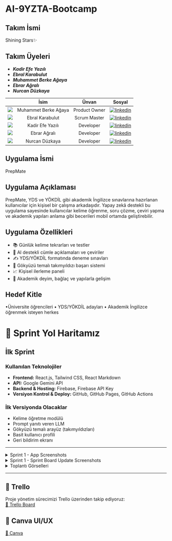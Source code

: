 # AI-9YZTA-Bootcamp

## Takım İsmi
Shining Stars✨
## Takım Üyeleri
- ***Kadir Efe Yazılı*** 
- ***Ebral Karabulut*** 
- ***Muhammet Berke Ağaya***
- ***Ebrar Ağralı*** 
- ***Nurcan Düzkaya***

|                                                    | İsim                  | Ünvan          | Sosyal                                           |
|:-------------------------------------------------:|:---------------------:|:--------------:|:------------------------------------------------:|
| <img src="https://avatars.githubusercontent.com/u/163898105?v=4" width="150"/>  | Muhammet Berke Ağaya  | Product Owner  | [![linkedin](https://github.com/user-attachments/assets/3baa645a-33bc-4786-8327-cb0f92356f0a)](https://www.linkedin.com/in/muhammet-berke-a%C4%9Faya/)  |
| <img src="https://avatars.githubusercontent.com/u/208370395?v=4" width="150"/>  | Ebral Karabulut       | Scrum Master   | [![linkedin](https://github.com/user-attachments/assets/3baa645a-33bc-4786-8327-cb0f92356f0a)](https://www.linkedin.com/in/ebral-karabulut/)    |
| <img src="https://avatars.githubusercontent.com/u/152311530?v=4" width="150"/>  | Kadir Efe Yazılı      | Developer      | [![linkedin](https://github.com/user-attachments/assets/3baa645a-33bc-4786-8327-cb0f92356f0a)](https://www.linkedin.com/in/kadirefeyazili/) |
| <img src="https://avatars.githubusercontent.com/u/157977459?v=4" width="150"/>  | Ebrar Ağralı          | Developer      | [![linkedin](https://github.com/user-attachments/assets/3baa645a-33bc-4786-8327-cb0f92356f0a)](https://www.linkedin.com/in/ebrara%C4%9Fral%C4%B1/)    |
| <img src="https://avatars.githubusercontent.com/u/147709490?v=4" width="150"/>  | Nurcan Düzkaya        | Developer      | [![linkedin](https://github.com/user-attachments/assets/3baa645a-33bc-4786-8327-cb0f92356f0a)](https://tr.linkedin.com/in/nurcan-d%C3%BCzkaya)    |



## Uygulama İsmi
PrepMate


## Uygulama Açıklaması
PrepMate, YDS ve YÖKDİL gibi akademik İngilizce sınavlarına hazırlanan kullanıcılar için kişisel bir çalışma arkadaşıdır. Yapay zekâ destekli bu uygulama sayesinde kullanıcılar kelime öğrenme, soru çözme, çeviri yapma ve akademik yapıları anlama gibi becerileri mobil ortamda geliştirebilir.

## Uygulama Özellikleri

- 📚 Günlük kelime tekrarları ve testler
- 🤖 AI destekli cümle açıklamaları ve çeviriler
- ✍️ YDS/YÖKDİL formatında deneme sınavları
- 🌌 Gökyüzü temalı takımyıldızı başarı sistemi
- 📈 Kişisel ilerleme paneli
- 🧩 Akademik deyim, bağlaç ve yapılarla gelişim

## Hedef Kitle
 •Üniversite öğrencileri
	•	YDS/YÖKDİL adayları
	•	Akademik İngilizce öğrenmek isteyen herkes

# 👥 Sprint Yol Haritamız

## İlk Sprint

### Kullanılan Teknolojiler
- **Frontend:** React.js, Tailwind CSS, React Markdown
- **API:** Google Gemini API
- **Backend & Hosting:** Firebase, Firebase API Key
- **Versiyon Kontrol & Deploy:** GitHub, GitHub Pages, GitHub Actions

### İlk Versiyonda Olacaklar
- Kelime öğretme modülü
- Prompt yanıtı veren LLM
- Gökyüzü temalı arayüz (takımyıldızları)
- Basit kullanıcı profili
- Geri bildirim ekranı

---

<details>
  <summary>Sprint 1 - App Screenshots</summary>
  
  ![Uygulama Görüntüsü](./assets/UygulamaGörüntüsü.png)

</details>

<details>
  <summary>Sprint 1 - Sprint Board Update Screenshots</summary>
  
  ![Sprint Yol Haritası](./assets/SprintListesi.jpg)

</details>

<details>
  <summary>Toplantı Görselleri</summary>
  
  ![Toplantı Görselleri](assets/ToplantıGörselleri.jpg)

</details>


---

## 📌 Trello

Proje yönetim sürecimizi Trello üzerinden takip ediyoruz:  
[🔗 Trello Board](https://trello.com/b/8fP9S0KF/bootcamp)

## 📃 Canva UI/UX 

[🔗 Canva](https://www.canva.com/design/DAGr9V-hQBg/k5EpeSP5GUWiXgXTwk_Thw/edit)

